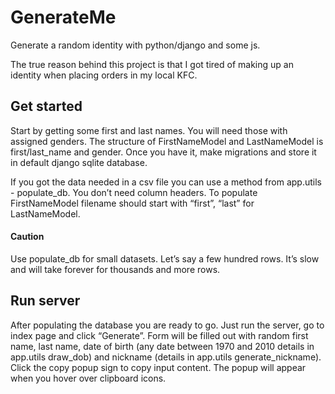 # GenerateMe
Generate a random identity with python/django and some js.

The true reason behind this project is that I got tired of making up an identity when placing orders in my local KFC.

## Get started
Start by getting some first and last names. You will need those with assigned genders. The structure of FirstNameModel and LastNameModel is first/last_name and gender. Once you have it, make migrations and store it in default django sqlite database.

If you got the data needed in a csv file you can use a method from app.utils -  populate_db. You don’t need column headers. To populate FirstNameModel filename should start with “first”, “last” for  LastNameModel.

#### Caution
Use populate_db for small datasets. Let’s say a few hundred rows. It’s slow and will take forever for thousands and more rows.

## Run server
After populating the database you are ready to go. Just run the server, go to index page and click “Generate”. Form will be filled out with random first name, last name, date of birth (any date between 1970 and 2010 details in app.utils draw_dob) and nickname (details in app.utils generate_nickname). Click the copy popup sign to copy input content. The popup will appear when you hover over clipboard icons.
